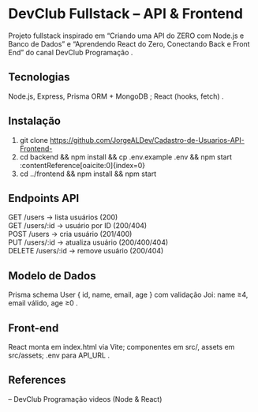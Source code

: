 # DevClub Fullstack – API & Frontend

Projeto fullstack inspirado em “Criando uma API do ZERO com Node.js e Banco de Dados” e “Aprendendo React do Zero, Conectando Back e Front End” do canal DevClub Programação  .

## Tecnologias  
Node.js, Express, Prisma ORM + MongoDB ; React (hooks, fetch) .

## Instalação  
1. git clone  https://github.com/JorgeALDev/Cadastro-de-Usuarios-API-Frontend-
2. cd backend && npm install && cp .env.example .env && npm start :contentReference[oaicite:0]{index=0}  
3. cd ../frontend && npm install && npm start   

## Endpoints API  
GET /users → lista usuários (200)   
GET /users/:id → usuário por ID (200/404)  
POST /users → cria usuário (201/400)  
PUT /users/:id → atualiza usuário (200/400/404)  
DELETE /users/:id → remove usuário (200/404)   

## Modelo de Dados  
Prisma schema User { id, name, email, age } com validação Joi: name ≥4, email válido, age ≥0  .

## Front-end  
React monta em index.html via Vite; componentes em src/, assets em src/assets; .env para API_URL  .

## References   
– DevClub Programação videos (Node & React)   
